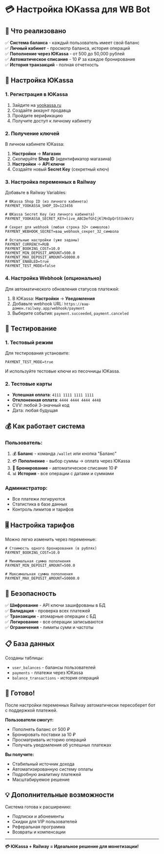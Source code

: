# 💳 Настройка ЮKassa для WB Bot

## 🎯 Что реализовано

✅ **Система баланса** - каждый пользователь имеет свой баланс  
✅ **Личный кабинет** - просмотр баланса, история операций  
✅ **Пополнение через ЮKassa** - от 500 до 50,000 рублей  
✅ **Автоматическое списание** - 10 ₽ за каждое бронирование  
✅ **История транзакций** - полная отчетность  

## 🔧 Настройка ЮKassa

### 1. Регистрация в ЮKassa

1. Зайдите на [yookassa.ru](https://yookassa.ru)
2. Создайте аккаунт продавца
3. Пройдите верификацию
4. Получите доступ к личному кабинету

### 2. Получение ключей

В личном кабинете ЮKassa:

1. **Настройки** → **Магазин**
2. Скопируйте **Shop ID** (идентификатор магазина)
3. **Настройки** → **API ключи** 
4. Создайте новый **Secret Key** (секретный ключ)

### 3. Настройка переменных в Railway

Добавьте в Railway Variables:

```env
# ЮKassa Shop ID (из личного кабинета)
PAYMENT_YOOKASSA_SHOP_ID=123456

# ЮKassa Secret Key (из личного кабинета) 
PAYMENT_YOOKASSA_SECRET_KEY=live_ABCDefGhIjKlMnOpQrStUvWxYz

# Секрет для webhook (любая строка 32+ символов)
PAYMENT_WEBHOOK_SECRET=ваш_webhook_секрет_32_символа

# Остальные настройки (уже заданы)
PAYMENT_CURRENCY=RUB
PAYMENT_BOOKING_COST=10.0
PAYMENT_MIN_DEPOSIT_AMOUNT=500.0
PAYMENT_MAX_DEPOSIT_AMOUNT=50000.0
PAYMENT_ENABLED=true
PAYMENT_TEST_MODE=false
```

### 4. Настройка Webhook (опционально)

Для автоматического обновления статусов платежей:

1. В ЮKassa: **Настройки** → **Уведомления**
2. Добавьте webhook URL: `https://ваш-домен.railway.app/webhook/payment`
3. Выберите события: `payment.succeeded`, `payment.canceled`

## 🧪 Тестирование

### 1. Тестовый режим

Для тестирования установите:
```env
PAYMENT_TEST_MODE=true
```

И используйте тестовые ключи из песочницы ЮKassa.

### 2. Тестовые карты

- **Успешная оплата**: `4111 1111 1111 1111`
- **Отклоненная оплата**: `4444 4444 4444 4448`
- CVV: любой 3-значный код
- Дата: любая будущая

## 💰 Как работает система

### Пользователь:
1. 💰 **Баланс** - команда `/wallet` или кнопка "Баланс"
2. 💳 **Пополнение** - выбор суммы → оплата через ЮKassa
3. 🎯 **Бронирование** - автоматическое списание 10 ₽
4. 📊 **История** - все операции с датами и суммами

### Администратор:
- Все платежи логируются
- Статистика в базе данных
- Контроль лимитов и тарифов

## 🎚️ Настройка тарифов

Можно легко изменить через переменные:

```env
# Стоимость одного бронирования (в рублях)
PAYMENT_BOOKING_COST=10.0

# Минимальная сумма пополнения
PAYMENT_MIN_DEPOSIT_AMOUNT=500.0

# Максимальная сумма пополнения  
PAYMENT_MAX_DEPOSIT_AMOUNT=50000.0
```

## 🔐 Безопасность

✅ **Шифрование** - API ключи зашифрованы в БД  
✅ **Валидация** - проверка всех платежей  
✅ **Транзакции** - атомарные операции с БД  
✅ **Логирование** - все операции записываются  
✅ **Ограничения** - лимиты сумм и частоты  

## 📋 База данных

Созданы таблицы:
- `user_balances` - балансы пользователей
- `payments` - платежи через ЮKassa  
- `balance_transactions` - история операций

## 🚀 Готово!

После настройки переменных Railway автоматически пересоберет бот с поддержкой платежей.

**Пользователи смогут:**
- Пополнять баланс от 500 ₽
- Бронировать поставки за 10 ₽  
- Просматривать историю операций
- Получать уведомления об успешных платежах

**Вы получите:**
- Стабильный источник дохода
- Автоматизированную систему оплаты
- Подробную аналитику платежей
- Масштабируемое решение

## 💡 Дополнительные возможности

Система готова к расширению:
- Подписки и абонементы
- Скидки для VIP пользователей
- Реферальная программа
- Возвраты и компенсации

---

**💳 ЮKassa + Railway = Идеальное решение для монетизации!**
